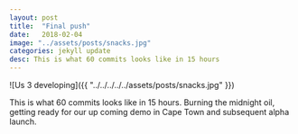 ```yaml
---
layout: post
title:  "Final push"
date:   2018-02-04
image: "../assets/posts/snacks.jpg"
categories: jekyll update
desc: This is what 60 commits looks like in 15 hours
---
```


![Us 3 developing]({{ "../../../../../assets/posts/snacks.jpg" }})

This is what 60 commits looks like in 15 hours. Burning the midnight oil, getting ready for our up coming demo in Cape Town and subsequent alpha launch. 
